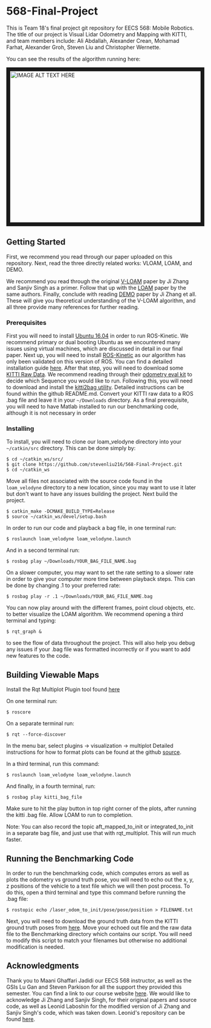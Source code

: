 # 568-Final-Project

This is Team 18's final project git repository for EECS 568: Mobile Robotics. The title of our project is Visual Lidar Odometry and Mapping with KITTI, and team members include: Ali Abdallah, Alexander Crean, Mohamad Farhat, Alexander Groh, Steven Liu and Christopher Wernette.

You can see the results of the algorithm running here: 

<a href="http://www.youtube.com/watch?feature=player_embedded&v=YTCnmP5RBuE
" target="_blank"><img src="http://img.youtube.com/vi/YTCnmP5RBuE/0.jpg" 
alt="IMAGE ALT TEXT HERE" width="560" height="400" border="10" /></a>

## Getting Started

First, we recommend you read through our paper uploaded on this repository. Next, read the three directly related works: VLOAM, LOAM, and DEMO.

We recommend you read through the original [V-LOAM](http://www.frc.ri.cmu.edu/~jizhang03/Publications/ICRA_2015.pdf) paper by Ji Zhang and Sanjiv Singh as a primer. Follow that up with the [LOAM](https://www.ri.cmu.edu/pub_files/2014/7/Ji_LidarMapping_RSS2014_v8.pdf) paper by the same authors. Finally, conclude with reading [DEMO](http://www.frc.ri.cmu.edu/~jizhang03/Publications/IROS_2014.pdf) paper by Ji Zhang et all. These will give you theoretical understanding of the V-LOAM algorithm, and all three provide many references for further reading.

### Prerequisites

First you will need to install [Ubuntu 16.04](http://releases.ubuntu.com/16.04.4/) in order to run ROS-Kinetic. We recommend primary or dual booting Ubuntu as we encountered many issues using virtual machines, which are discussed in detail in our final paper.
Next up, you will need to install [ROS-Kinetic](http://wiki.ros.org/kinetic) as our algorithm has only been validated on this version of ROS. You can find a detailed installation guide [here](http://wiki.ros.org/kinetic/Installation).
After that step, you will need to download some [KITTI Raw Data](http://www.cvlibs.net/datasets/kitti/raw_data.php). We recommend reading through their [odometry eval kit](http://kitti.is.tue.mpg.de/kitti/devkit_odometry.zip) to decide which Sequence you would like to run.
Following this, you will need to download and install the [kitti2bag utility](https://github.com/tomas789/kitti2bag). Detailed instructions can be found within the github README.md. Convert your KITTI raw data to a ROS .bag file and leave it in your `~/Downloads` directory.
As a final prerequisite, you will need to have Matlab installed to run our benchmarking code, although it is not necessary in order

### Installing

To install, you will need to clone our loam_velodyne directory into your `~/catkin/src` directory. This can be done simply by:

```
$ cd ~/catkin_ws/src/
$ git clone https://github.com/stevenliu216/568-Final-Project.git
$ cd ~/catkin_ws
```

Move all files not associated with the source code found in the `loam_velodyne` directory to a new location, since you may want to use it later but don't want to have any issues building the project. Next build the project.

```
$ catkin_make -DCMAKE_BUILD_TYPE=Release 
$ source ~/catkin_ws/devel/setup.bash
```

In order to run our code and playback a bag file, in one terminal run:
```
$ roslaunch loam_velodyne loam_velodyne.launch
```

And in a second terminal run:
```
$ rosbag play ~/Downloads/YOUR_BAG_FILE_NAME.bag 
```
On a slower computer, you may want to set the rate setting to a slower rate in order to give your computer more time between playback steps. This can be done by changing .1 to your preferred rate:

```
$ rosbag play -r .1 ~/Downloads/YOUR_BAG_FILE_NAME.bag 
```

You can now play around with the different frames, point cloud objects, etc. to better visualize the LOAM algorithm. We recommend opening a third terminal and typing:
```
$ rqt_graph &
```
to see the flow of data throughout the project. This will also help you debug any issues if your .bag file was formatted incorrectly or if you want to add new features to the code.

## Building Viewable Maps
Install the Rqt Multiplot Plugin tool found [here](https://github.com/ethz-asl/rqt_multiplot_plugin)

On one terminal run:
```
$ roscore
```

On a separate terminal run:
```
$ rqt --force-discover
```
In the menu bar, select plugins -> visualization -> multiplot
Detailed instructions for how to format plots can be found at the github [source](https://github.com/ethz-asl/rqt_multiplot_plugin).

In a third terminal, run this command:
```
$ roslaunch loam_velodyne loam_velodyne.launch
```
And finally, in a fourth terminal, run: 
```
$ rosbag play kitti_bag_file
```
Make sure to hit the play button in top right corner of the plots, after running the kitti .bag file. Allow LOAM to run to completion.

Note: You can also record the topic aft_mapped_to_init or integrated_to_init in a separate bag file, and just use that with rqt_multiplot. This will run much faster.

## Running the Benchmarking Code

In order to run the benchmarking code, which computes errors as well as plots the odometry vs ground truth pose, you will need to echo out the x, y, z positions of the vehicle to a text file which we will then post process.
To do this, open a third terminal and type this command before running the .bag file:
```
$ rostopic echo /laser_odom_to_init/pose/pose/position > FILENAME.txt
```

Next, you will need to download the ground truth data from the KITTI ground truth poses from [here](http://www.cvlibs.net/datasets/kitti/eval_odometry.php). Move your echoed out file and the raw data file to the Benchmarking directory which contains our script. You will need to modify this script to match your filenames but otherwise no additional modification is needed.

## Acknowledgments

Thank you to Maani Ghaffari Jadidi our EECS 568 instructor, as well as the GSIs Lu Gan and Steven Parkison for all the support they provided this semester. You can find a link to our course website [here](http://robots.engin.umich.edu/mobilerobotics/).
We would like to acknowledge Ji Zhang and Sanjiv Singh, for their original papers and source code, as well as Leonid Laboshin for the modified version of Ji Zhang and Sanjiv Singh's code, which was taken down. Leonid's repository can be found [here](https://github.com/laboshinl/loam_velodyne).
